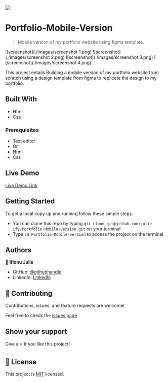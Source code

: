 ![](https://img.shields.io/badge/Microverse-blueviolet)

# Portfolio-Mobile-Version

> Mobile version of my portfolio website using figma template.

![screenshot](./images/screenshot 1.png)
![screenshot](./images/screenshot 2.png)
![screenshot](./images/screenshot 3.png)
![screenshot](./images/screenshot 4.png)

This project entails Building a mobile version of my portfolio website from scratch using a design template from figma to replicate the design to my portfolio.

## Built With

- Html
- Css

### Prerequisites

- Text editor
- Git
- Html
- Css

## Live Demo

[Live Demo Link](https://julie-ify.github.io/Portfolio-Mobile-version/)

## Getting Started

To get a local copy up and running follow these simple steps.

- You can clone this repo by typing `git clone git@github.com:julie-ify/Portfolio-Mobile-version.git` on your terminal
- Type `cd Portfolio-Mobile-version` to access the project on the terminal

## Authors

👤 **Ifionu Julie**

- GitHub: [@githubhandle](https://github.com/julie-ify)
- LinkedIn: [LinkedIn](https://www.linkedin.com/in/juliana-ifionu-4a9492212/)

## 🤝 Contributing

Contributions, issues, and feature requests are welcome!

Feel free to check the [issues page](https://github.com/julie-ify/Portfolio-Mobile-version/issues).

## Show your support

Give a ⭐️ if you like this project!

## 📝 License

This project is [MIT](./MIT.md) licensed.
